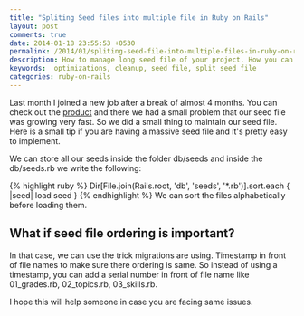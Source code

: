 ```yaml
---
title: "Spliting Seed files into multiple file in Ruby on Rails"
layout: post
comments: true
date: 2014-01-18 23:55:53 +0530
permalink: /2014/01/spliting-seed-file-into-multiple-files-in-ruby-on-rails/
description: How to manage long seed file of your project. How you can split them into multiple files
keywords:  optimizations, cleanup, seed file, split seed file
categories: ruby-on-rails
---
```


Last month I joined a new job after a break of almost 4 months. You can check out the [product](http://www.splashmath.com?utm_source=codebeerstartups) and there we had a small problem that our seed file was growing very fast. So we did a small thing to maintain our seed file. Here is a small tip if you are having a massive seed file and it's pretty easy to implement.

<!--more-->

We can store all our seeds inside the folder db/seeds and inside the db/seeds.rb we write the following:

{% highlight ruby %}
    Dir[File.join(Rails.root, 'db', 'seeds', '*.rb')].sort.each { |seed| load seed }
{% endhighlight %}
We can sort the files alphabetically before loading them.


## What if seed file ordering is important?

In that case, we can use the trick migrations are using. Timestamp in front of file names to make sure there ordering is same. So instead of using a timestamp, you can add a serial number in front of file name like 01_grades.rb, 02_topics.rb, 03_skills.rb.


I hope this will help someone in case you are facing same issues.

